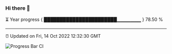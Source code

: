 ### Hi there 👋

⏳ Year progress { ███████████████████████▁▁▁▁▁▁▁ } 78.50 %

---

⏰ Updated on Fri, 14 Oct 2022 12:32:30 GMT

![Progress Bar CI](https://github.com/liununu/liununu/workflows/Progress%20Bar%20CI/badge.svg)
